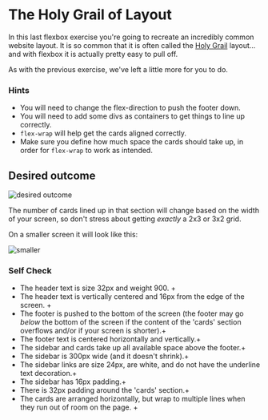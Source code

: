 # The Holy Grail of Layout

In this last flexbox exercise you're going to recreate an incredibly common website layout. It is so common that it is often called the [Holy Grail](https://www.google.com/search?q=holy+grail+layout&tbm=isch&sclient=img) layout... and with flexbox it is actually pretty easy to pull off.

As with the previous exercise, we've left a little more for you to do.

### Hints
- You will need to change the flex-direction to push the footer down.
- You will need to add some divs as containers to get things to line up correctly.
- `flex-wrap` will help get the cards aligned correctly.
-  Make sure you define how much space the cards should take up, in order for `flex-wrap` to work as intended.

## Desired outcome

![desired outcome](./desired-outcome.png)

The number of cards lined up in that section will change based on the width of your screen, so don't stress about getting _exactly_ a 2x3 or 3x2 grid.

On a smaller screen it will look like this:

![smaller](./desired-outcome-smaller.png)

### Self Check
- The header text is size 32px and weight 900. +
- The header text is vertically centered and 16px from the edge of the screen. +
- The footer is pushed to the bottom of the screen (the footer may go _below_ the bottom of the screen if the content of the 'cards' section overflows and/or if your screen is shorter).+
- The footer text is centered horizontally and vertically.+
- The sidebar and cards take up all available space above the footer.+
- The sidebar is 300px wide (and it doesn't shrink).+
- The sidebar links are size 24px, are white, and do not have the underline text decoration.+
- The sidebar has 16px padding.+
- There is 32px padding around the 'cards' section.+
- The cards are arranged horizontally, but wrap to multiple lines when they run out of room on the page. +
